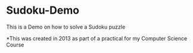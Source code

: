 # Sudoku-Demo
This is a Demo on how to solve a Sudoku puzzle

  *This was created in 2013 as part of a practical for my Computer Science Course

